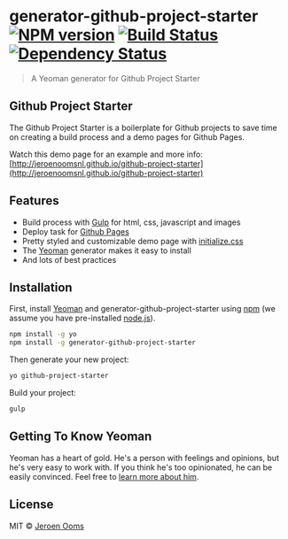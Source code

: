 # generator-github-project-starter [![NPM version][npm-image]][npm-url] [![Build Status][travis-image]][travis-url] [![Dependency Status][daviddm-image]][daviddm-url]
> A Yeoman generator for Github Project Starter

## Github Project Starter

The Github Project Starter is a boilerplate for Github projects to save time on creating a build process and a demo pages for Github Pages.

Watch this demo page for an example and more info:
[http://jeroenoomsnl.github.io/github-project-starter](http://jeroenoomsnl.github.io/github-project-starter)

## Features
-	Build process with [Gulp](http://gulpjs.com) for html, css, javascript and images
-	Deploy task for [Github Pages](https://pages.github.com)
-	Pretty styled and customizable demo page with [initialize.css](http://jeroenoomsnl.github.io/initialize-css/)
-	The [Yeoman](http://yeoman.io) generator makes it easy to install</li>
-	And lots of best practices

## Installation

First, install [Yeoman](http://yeoman.io) and generator-github-project-starter using [npm](https://www.npmjs.com/) (we assume you have pre-installed [node.js](https://nodejs.org/)).

```bash
npm install -g yo
npm install -g generator-github-project-starter
```

Then generate your new project:

```bash
yo github-project-starter
```

Build your project:

```bash
gulp
```

## Getting To Know Yeoman

Yeoman has a heart of gold. He&#39;s a person with feelings and opinions, but he&#39;s very easy to work with. If you think he&#39;s too opinionated, he can be easily convinced. Feel free to [learn more about him](http://yeoman.io/).

## License

MIT © [Jeroen Ooms](http://jeroenooms.nl)


[npm-image]: https://badge.fury.io/js/generator-github-project-starter.svg
[npm-url]: https://npmjs.org/package/generator-github-project-starter
[travis-image]: https://travis-ci.org/jeroenoomsNL/generator-github-project-starter.svg?branch=master
[travis-url]: https://travis-ci.org/jeroenoomsNL/generator-github-project-starter
[daviddm-image]: https://david-dm.org/jeroenoomsNL/generator-github-project-starter.svg?theme=shields.io
[daviddm-url]: https://david-dm.org/jeroenoomsNL/generator-github-project-starter

